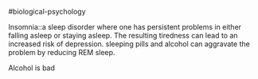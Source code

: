 #biological-psychology 

Insomnia::a sleep disorder where one has persistent problems in either falling asleep or staying asleep. The resulting tiredness can lead to an increased risk of depression. sleeping pills and alcohol can aggravate the problem by reducing REM sleep.
<!--SR:!2023-12-21,3,250-->

Alcohol is bad